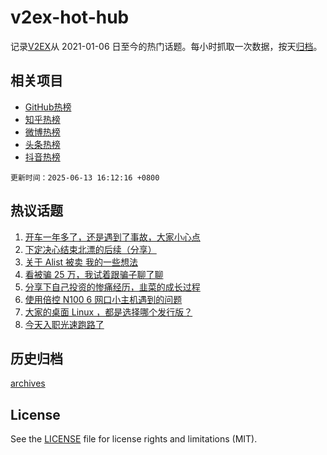 # v2ex-hot-hub

 记录[V2EX](https://www.v2ex.com/)从 2021-01-06 日至今的热门话题。每小时抓取一次数据，按天[归档](archives)。
 
 ## 相关项目

- [GitHub热榜](https://github.com/it985/github-hot-hub)
- [知乎热榜](https://github.com/it985/zhihu-hot-hub)
- [微博热榜](https://github.com/it985/weibo-hot-hub)
- [头条热榜](https://github.com/it985/toutiao-hot-hub)
- [抖音热榜](https://github.com/it985/douyin-hot-hub)


 `更新时间：2025-06-13 16:12:16 +0800`

## 热议话题

1. [开车一年多了，还是遇到了事故，大家小心点](https://www.v2ex.com/t/1138192)
1. [下定决心结束北漂的后续（分享）](https://www.v2ex.com/t/1138278)
1. [关于 Alist 被卖 我的一些想法](https://www.v2ex.com/t/1138250)
1. [看被骗 25 万，我试着跟骗子聊了聊](https://www.v2ex.com/t/1138355)
1. [分享下自己投资的惨痛经历，韭菜的成长过程](https://www.v2ex.com/t/1138195)
1. [使用倍控 N100 6 网口小主机遇到的问题](https://www.v2ex.com/t/1138283)
1. [大家的桌面 Linux ，都是选择哪个发行版？](https://www.v2ex.com/t/1138317)
1. [今天入职光速跑路了](https://www.v2ex.com/t/1138378)

## 历史归档

[archives](archives)

## License

See the [LICENSE](LICENSE) file for license rights and limitations (MIT).
